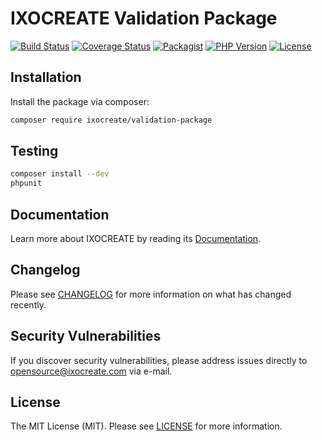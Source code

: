 # IXOCREATE Validation Package

[![Build Status](https://travis-ci.com/ixocreate/validation-package.svg?branch=master)](https://travis-ci.com/ixocreate/validation-package)
[![Coverage Status](https://coveralls.io/repos/github/ixocreate/validation-package/badge.svg?branch=master)](https://coveralls.io/github/ixocreate/validation-package?branch=master)
[![Packagist](https://img.shields.io/packagist/v/ixocreate/validation-package.svg)](https://packagist.org/packages/ixocreate/validation-package)
[![PHP Version](https://img.shields.io/packagist/php-v/ixocreate/validation-package.svg)](https://packagist.org/packages/ixocreate/validation-package)
[![License](https://img.shields.io/github/license/ixocreate/validation-package.svg)](LICENSE)

## Installation

Install the package via composer:

```sh
composer require ixocreate/validation-package
```

## Testing

```sh
composer install --dev
phpunit
```

## Documentation

Learn more about IXOCREATE by reading its [Documentation](https://ixocreate.github.io/).

## Changelog

Please see [CHANGELOG](CHANGELOG.md) for more information on what has changed recently.

## Security Vulnerabilities

If you discover security vulnerabilities, please address issues directly to opensource@ixocreate.com via e-mail.

## License

The MIT License (MIT). Please see [LICENSE](LICENSE) for more information.
